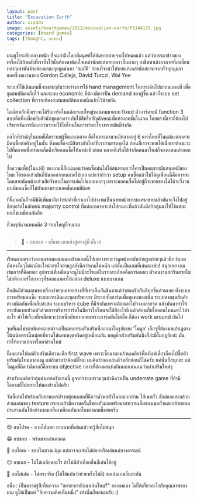```yaml
---
layout: post
title: "Excavation Earth"
author: sisada
image: assets/boardgames/2022/excavation-earth/P1144137.jpg
categories: [board games]
tags: [thought, กบชอบ]
---
```

เกมยูโรระดับกลางหนัก ที่จะเล่าถึงโลกที่มนุษย์ได้ล้มหายตายจากไปหมดแล้ว แต่ว่าบรรดาข้าวของเครื่องใช้ล้าหลังที่เราทิ้งไว้นั้นต้องตาต้องใจเหล่านักสะสมจากดาวอื่นมากๆ อาชีพซาเล้งอวกาศที่เอเลี่ยนหลากเผ่าพันธ์จะต้องมาตะลุยขุดค้นหา 'สมบัติ' ก่อนที่จะนำไปขายแก่เหล่านักสะสมจากทั่วทุกมุมกาแลคซี่ ผลงานของ Gordon Calleja, Dávid Turczi, Wai Yee

ระบบที่ใช้เดินเกมนี้จะผสมๆกันระหว่างการใช้ hand management ในการเดินไปมาบนแผนที่ เพื่อขุดสมบัติมาเก็บไว้ และระบบ economic ที่ต้องมีการปั้น demand ของผู้ซื้อ แล้วก็ระบบ set collection ที่เราจะต้องสะสมสมบัติหลากชนิดเข้าไว้ด้วยกัน

[](/assets/boardgames/2022/excavation-earth/P1144112.jpg)   

ไอเดียหลักคือเราจะได้รับการ์ดในแต่ละรอบใหญ่ของเกมมาแบบ fixed ตัวการ์ดจะมี function 3 แบบคือทิ้งเพื่อขยับตัวนักขุดของเรา กับใช้สีหรือสัญลักษณ์เพื่อทำแอคชั่นในเกม โดยตรงนี้เราก็ต้องไปบริหารจัดการมือเอาว่าเราจะใช้ใบไหนในการทำอะไร เพราะมันมีจำกัด

กลไกที่สำคัญในเกมนี้คือระบบผู้ซื้อและตลาด คือในกระดานจะมีตลาดอยู่ 6 แห่งโดยที่ในแต่ละตลาดจะมีคนซื้อต่อคิวอยู่ในนั้น ซึ่งคนซื้อจะมีสีตรงกับไทล์ที่เราสามารถขุดได้ ก่อนที่เราจะขายได้เนี่ยเราต้องแวะไปที่ตลาดเพื่อทำมาเก็ตติ้งเรียกคนซื้อให้มาต่อคิวก่อน ตลาดนึงรับได้จำกัดคนมาใหม่ก็จะเตะคนเก่าออกไป

ซึ่งความเหี้ย(ในแง่ดี) ของเกมนี้ก็แน่นอนว่าคนซื้อมันไม่ได้สนหรอกว่าใครเป็นคนขายมันสนแค่มีของไหม ได้ของแล้วมันก็บินออกจากตลาดไปเลย แปลว่าถ้าเรา setup คนซื้อแล้วไม่ได้ดูเพื่อนนี้คืออาจจะโดนขายตัดหน้าแล้วเสียจังหวะในการเล่นไปแบบเหงาๆ เพราะพอคนซื้อไม่อยู่ก็จะขายของไม่ได้จะวิ่งวนมาเติมคนซื้อก็ไม่ทันละเพราะแอคชั่นเกมมีน้อย 

ทีนี้เกมมันก็จะมีมิติเพิ่มมาอีกว่าพ่อค้าที่เราเอาไปทำงานเป็นนายหน้าขายของพอขายแล้วมันจะวิ่งไปอยู่อีกบอร์ดในลักษณ์ majority control ที่แต่ละตลาดจะส่งไปคนละที่แล้วมันมีสกิลสุ่มมาให้ใช้แต่ละเกมไม่เหมือนกันอีก 

ก็วนๆกันจนหมดมือ 3 รอบใหญ่ก็จบเกม

[](/assets/boardgames/2022/excavation-earth/P1144124.jpg) 
---
> 🐸 - กบชอบ - เก็บขยะขายส่งสู่ตรงสู่มิ้วกี้เวย์
---

เรียนตามตรงว่าตอนแรกมองผมมองข้ามเกมนี้ไปเลย เพราะว่าดูหน้าตากับอ่านรูลผ่านๆแล้วนึกว่าเกมมันคงงั้นๆไม่น่ามีอะไรน่าสนใจอ่านรูลยังนึกว่าเกมไม่หนัก แต่ดันเป็นเกมที่เล่นละเห้ย! สนุกเลย เกมเข้มกว่าที่คิดเยอะ อุปกรณ์ที่เหมือนจะดูไม่มีอะไรแต่ในรายละเอียดคือการ์ดหนา ตัวคนงานสกรีนสวยไม่ใช่สติกเกอร์ใสกากๆที่ชอบแถมมาให้กล่อง deluxe แบบบางเกม
 
คือมันมีส่วนผสมของเรื่องง่ายๆหลายอย่างที่ที่เราเห็นกันชินตาแต่ว่าสอดรับกันดีทุกชิ้นส่วนเลย ทั้งระบบการเตรียมคนซื้อ ระบบการเดินและขุดทรัพยากร มีระบบทิ้งการ์ดเพื่อขุดหาของเพิ่ม ระบบตามขุดสินค้าต่างชนิดกันเพื่อเก็บสะสม ระบบบริหาร cube ที่มีจำกัดเพราะต้องเอาไปวางหลายจุด แล้วมันมาทำให้กระชับแบบปวดหัวด้วยการบริหารการ์ดในมือว่าใบไหนจะใช้สีอะไรดี แล้วต้องเก็บไอคอนไหนเอาไว้ทำอะไร ทำให้เรื่องที่เหมือนจะง่ายเนี่ยมันยากเลยเพราะการ์ดมันไม่เอื้อ ก็ต้อง work around กันไป

[](/assets/boardgames/2022/excavation-earth/P1144144.jpg) 

จุดที่ผมไม่ชอบนิดหน่อยน่าจะเป็นมหกรรมตัวเสริมที่ออกมาในรูปแบบ 'โมดูล' เล็กๆที่ต้องมาแก้กฎตรงโน้นนิดตรงนี้หน่อยที่ชวนให้แอบหงุดหงิดอยู่เหมือนกัน พอดูอีกตัวเสริมอันนึงก็อ่ะมีโมกฎอีกล่ะ มันทำให้ยากแก่การรื้อมาอ่านใหม่

นี้ผมเล่นไปแค่ตัวเสริมเดียวนะคือ first wave เพราะซื้อมาตอนร้านเคลียร์พื้นที่แต่เดี๋ยวก็คงไปซื้อตัวเสริมอันใหม่มาลองดู แต่ถ้าถามว่าต้องมีไหม ผมคิดว่าลองเล่นตัวหลักก่อนก็ได้ครับ แค่นั้นก็สนุกละ แต่โมดูลที่คิดว่าดีมากก็คือระบบ objective กลางที่ต้องมาแข่งกันและแน่นอนว่าเผ่าเสริมใหม่ๆ

สำหรับผมคิดว่าคุ้มค่ามากครับเกมนี้ ดูจากกระแสรวมๆแล้วคิดว่าเป็น underrate game ที่ถ้ามีโอกาสก็ไม่อยากให้มองข้ามไปครับ

วันนี้เล่นไปพร้อมกับทานเครปจากนุ้ยนมสดที่ถือว่าดังพอตัวในละแวกบ้าน ไส้เนยถั่ว อัลม่อลและกล้วย ส่วนผสมของ texture กรอบแล้วมีความครั้นชี้ของอัวม่อลพร้อมรสหวานเค็มของเนยถั่วและกล้วยสอดประสานกันได้อย่างกลมกลืนเหมือนกับกลไกของเกมนี้เลยครับ

[](/assets/boardgames/2022/excavation-earth/P1144153.jpg) 

---

😍 กบโปรด - อวยไส้แตก ยากมากที่เล่นแล้วจะรู้สึกไม่สนุก

😁 กบชอบ - พร้อมจะเล่นตลอด

🙂 กบโอเค - ชอบในบางแง่มุม แต่อาจจะเล่นไม่บ่อยหรือเล่นแค่บางอารมณ์

😐 กบเฉย - ไม่ได้เกลียดอะไร ถ้าไม่มีตัวเลือกอื่นก็เล่นได้อยู่

🖕 กบไม่เล่น - ไม่ตรงจริต (ไม่ได้แปลว่าห่วยหรือไม่ดี) ขอเล่นเกมอื่นล่ะกัน

อนึ่ง : เป็นความรู้สึกในความ "อยากจะหยิบมาเล่นไหม?" ของผมเอง ไม่ได้เกี่ยวอะไรกับคุณภาพของเกม ดูให้เป็นแค่ "อีกความคิดเห็นหนึ่ง" เท่านั้นก็พอนะครับ :)
